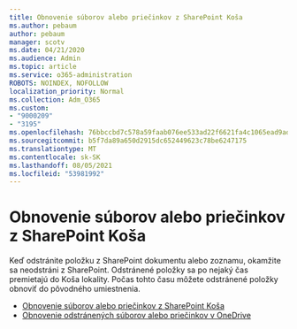 ```yaml
---
title: Obnovenie súborov alebo priečinkov z SharePoint Koša
ms.author: pebaum
author: pebaum
manager: scotv
ms.date: 04/21/2020
ms.audience: Admin
ms.topic: article
ms.service: o365-administration
ROBOTS: NOINDEX, NOFOLLOW
localization_priority: Normal
ms.collection: Adm_O365
ms.custom:
- "9000209"
- "3195"
ms.openlocfilehash: 76bbccbd7c578a59faab076ee533ad22f6621fa4c1065ead9adce091acb0ef51
ms.sourcegitcommit: b5f7da89a650d2915dc652449623c78be6247175
ms.translationtype: MT
ms.contentlocale: sk-SK
ms.lasthandoff: 08/05/2021
ms.locfileid: "53981992"
---
```

# <a name="restore-files-or-folders-from-the-sharepoint-recycle-bin"></a>Obnovenie súborov alebo priečinkov z SharePoint Koša 

Keď odstránite položku z SharePoint dokumentu alebo zoznamu, okamžite sa neodstráni z SharePoint. Odstránené položky sa po nejaký čas premietajú do Koša lokality. Počas tohto času môžete odstránené položky obnoviť do pôvodného umiestnenia.

- [Obnovenie súborov alebo priečinkov z SharePoint Koša](https://support.office.com/article/Restore-items-in-the-Recycle-Bin-of-a-SharePoint-site-6df466b6-55f2-4898-8d6e-c0dff851a0be)
- [Obnovenie odstránených súborov alebo priečinkov v OneDrive](https://support.office.com/article/restore-deleted-files-or-folders-in-onedrive-949ada80-0026-4db3-a953-c99083e6a84f)
